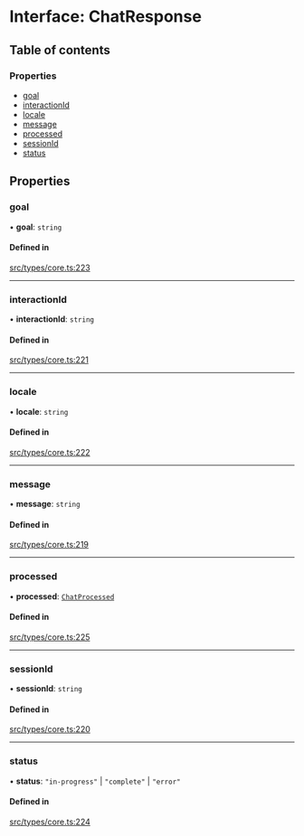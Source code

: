 # Interface: ChatResponse

## Table of contents

### Properties

- [goal](../wiki/ChatResponse#goal)
- [interactionId](../wiki/ChatResponse#interactionid)
- [locale](../wiki/ChatResponse#locale)
- [message](../wiki/ChatResponse#message)
- [processed](../wiki/ChatResponse#processed)
- [sessionId](../wiki/ChatResponse#sessionid)
- [status](../wiki/ChatResponse#status)

## Properties

### goal

• **goal**: `string`

#### Defined in

[src/types/core.ts:223](https://github.com/decisively-io/interview-sdk/blob/88201aefe0053753c57ed3533baaa60dd3f28a04/src/types/core.ts#L223)

___

### interactionId

• **interactionId**: `string`

#### Defined in

[src/types/core.ts:221](https://github.com/decisively-io/interview-sdk/blob/88201aefe0053753c57ed3533baaa60dd3f28a04/src/types/core.ts#L221)

___

### locale

• **locale**: `string`

#### Defined in

[src/types/core.ts:222](https://github.com/decisively-io/interview-sdk/blob/88201aefe0053753c57ed3533baaa60dd3f28a04/src/types/core.ts#L222)

___

### message

• **message**: `string`

#### Defined in

[src/types/core.ts:219](https://github.com/decisively-io/interview-sdk/blob/88201aefe0053753c57ed3533baaa60dd3f28a04/src/types/core.ts#L219)

___

### processed

• **processed**: [`ChatProcessed`](../wiki/ChatProcessed)

#### Defined in

[src/types/core.ts:225](https://github.com/decisively-io/interview-sdk/blob/88201aefe0053753c57ed3533baaa60dd3f28a04/src/types/core.ts#L225)

___

### sessionId

• **sessionId**: `string`

#### Defined in

[src/types/core.ts:220](https://github.com/decisively-io/interview-sdk/blob/88201aefe0053753c57ed3533baaa60dd3f28a04/src/types/core.ts#L220)

___

### status

• **status**: ``"in-progress"`` \| ``"complete"`` \| ``"error"``

#### Defined in

[src/types/core.ts:224](https://github.com/decisively-io/interview-sdk/blob/88201aefe0053753c57ed3533baaa60dd3f28a04/src/types/core.ts#L224)
